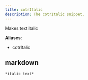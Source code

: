 ```yaml
---
title: cotrItalic
description: The cotrItalic snippet.
---
```


Makes text italic

**Aliases**:
- cotrItalic

## markdown
```markdown
*italic text*
```

